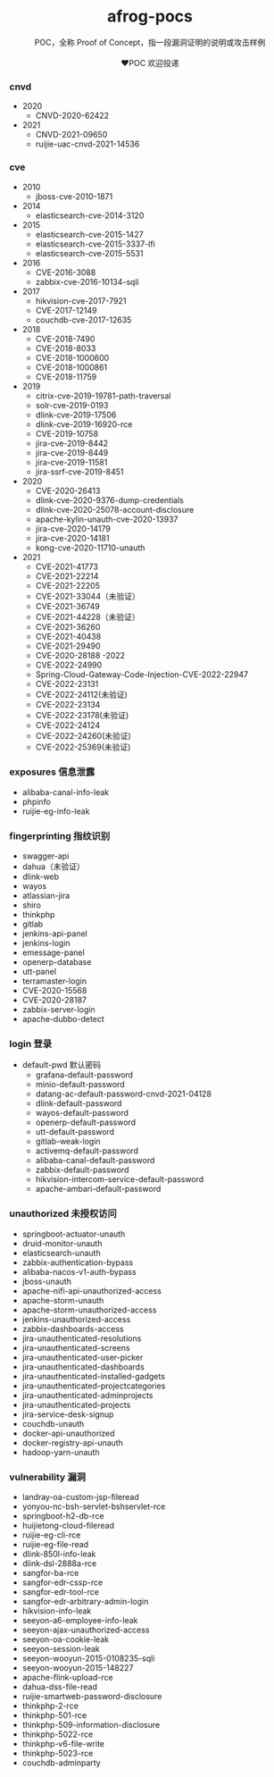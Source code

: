 <h1 align="center">afrog-pocs</h1>
<p align="center">POC，全称 Proof of Concept，指一段漏洞证明的说明或攻击样例<br/><br/>❤️POC 欢迎投递</p>

### cnvd
- 2020
  - CNVD-2020-62422
- 2021
  - CNVD-2021-09650
  - ruijie-uac-cnvd-2021-14536

### cve
- 2010
  - jboss-cve-2010-1871
- 2014
  - elasticsearch-cve-2014-3120
- 2015
  - elasticsearch-cve-2015-1427
  - elasticsearch-cve-2015-3337-lfi
  - elasticsearch-cve-2015-5531
- 2016
  - CVE-2016-3088
  - zabbix-cve-2016-10134-sqli
- 2017
  - hikvision-cve-2017-7921
  - CVE-2017-12149
  - couchdb-cve-2017-12635
- 2018
  - CVE-2018-7490
  - CVE-2018-8033
  - CVE-2018-1000600
  - CVE-2018-1000861
  - CVE-2018-11759
- 2019
  - citrix-cve-2019-19781-path-traversal
  - solr-cve-2019-0193
  - dlink-cve-2019-17506
  - dlink-cve-2019-16920-rce
  - CVE-2019-10758
  - jira-cve-2019-8442
  - jira-cve-2019-8449
  - jira-cve-2019-11581
  - jira-ssrf-cve-2019-8451
- 2020
  - CVE-2020-26413
  - dlink-cve-2020-9376-dump-credentials
  - dlink-cve-2020-25078-account-disclosure
  - apache-kylin-unauth-cve-2020-13937
  - jira-cve-2020-14179
  - jira-cve-2020-14181
  - kong-cve-2020-11710-unauth
- 2021
  - CVE-2021-41773
  - CVE-2021-22214
  - CVE-2021-22205
  - CVE-2021-33044（未验证）
  - CVE-2021-36749
  - CVE-2021-44228（未验证）
  - CVE-2021-36260
  - CVE-2021-40438
  - CVE-2021-29490
  - CVE-2020-28188
-2022
  - CVE-2022-24990
  - Spring-Cloud-Gateway-Code-Injection-CVE-2022-22947
  - CVE-2022-23131
  - CVE-2022-24112(未验证)
  - CVE-2022-23134
  - CVE-2022-23178(未验证)
  - CVE-2022-24124
  - CVE-2022-24260(未验证)
  - CVE-2022-25369(未验证)
  
### exposures 信息泄露
- alibaba-canal-info-leak
- phpinfo
- ruijie-eg-info-leak


### fingerprinting 指纹识别
- swagger-api
- dahua（未验证）
- dlink-web
- wayos
- atlassian-jira
- shiro
- thinkphp
- gitlab
- jenkins-api-panel
- jenkins-login
- emessage-panel
- openerp-database
- utt-panel
- terramaster-login
- CVE-2020-15568
- CVE-2020-28187
- zabbix-server-login
- apache-dubbo-detect

### login 登录
- default-pwd 默认密码
  - grafana-default-password
  - minio-default-password
  - datang-ac-default-password-cnvd-2021-04128
  - dlink-default-password
  - wayos-default-password
  - openerp-default-password
  - utt-default-password
  - gitlab-weak-login
  - activemq-default-password
  - alibaba-canal-default-password
  - zabbix-default-password
  - hikvision-intercom-service-default-password
  - apache-ambari-default-password

### unauthorized 未授权访问
- springboot-actuator-unauth
- druid-monitor-unauth
- elasticsearch-unauth
- zabbix-authentication-bypass
- alibaba-nacos-v1-auth-bypass
- jboss-unauth
- apache-nifi-api-unauthorized-access
- apache-storm-unauth
- apache-storm-unauthorized-access
- jenkins-unauthorized-access
- zabbix-dashboards-access
- jira-unauthenticated-resolutions
- jira-unauthenticated-screens
- jira-unauthenticated-user-picker
- jira-unauthenticated-dashboards
- jira-unauthenticated-installed-gadgets
- jira-unauthenticated-projectcategories
- jira-unauthenticated-adminprojects
- jira-unauthenticated-projects
- jira-service-desk-signup
- couchdb-unauth
- docker-api-unauthorized
- docker-registry-api-unauth
- hadoop-yarn-unauth

### vulnerability 漏洞
- landray-oa-custom-jsp-fileread
- yonyou-nc-bsh-servlet-bshservlet-rce
- springboot-h2-db-rce
- huijietong-cloud-fileread
- ruijie-eg-cli-rce
- ruijie-eg-file-read
- dlink-850l-info-leak
- dlink-dsl-2888a-rce
- sangfor-ba-rce
- sangfor-edr-cssp-rce
- sangfor-edr-tool-rce
- sangfor-edr-arbitrary-admin-login
- hikvision-info-leak
- seeyon-a6-employee-info-leak
- seeyon-ajax-unauthorized-access
- seeyon-oa-cookie-leak
- seeyon-session-leak
- seeyon-wooyun-2015-0108235-sqli
- seeyon-wooyun-2015-148227
- apache-flink-upload-rce
- dahua-dss-file-read
- ruijie-smartweb-password-disclosure
- thinkphp-2-rce
- thinkphp-501-rce
- thinkphp-509-information-disclosure
- thinkphp-5022-rce
- thinkphp-v6-file-write
- thinkphp-5023-rce
- couchdb-adminparty

